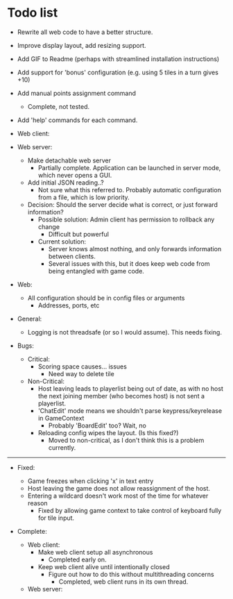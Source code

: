 # Todo list

- Rewrite all web code to have a better structure.
- Improve display layout, add resizing support.
- Add GIF to Readme (perhaps with streamlined installation instructions)
- Add support for 'bonus' configuration (e.g. using 5 tiles in a turn gives +10)
- Add manual points assignment command
    - Complete, not tested.
- Add 'help' commands for each command.

- Web client:
- Web server:
    - Make detachable web server
        - Partially complete. Application can be launched in server mode, which never opens a GUI.
    - Add initial JSON reading..?
        - Not sure what this referred to. Probably automatic configuration from a file, which is low priority.
    - Decision: Should the server decide what is correct, or just forward information?
        - Possible solution: Admin client has permission to rollback any change
            - Difficult but powerful
        - Current solution:
            - Server knows almost nothing, and only forwards information between clients.
            - Several issues with this, but it does keep web code from being entangled with game code.
- Web:
    - All configuration should be in config files or arguments
        - Addresses, ports, etc

- General:
    - Logging is not threadsafe (or so I would assume). This needs fixing.

- Bugs:
    - Critical:
        - Scoring space causes... issues
            - Need way to delete tile
    - Non-Critical:
        - Host leaving leads to playerlist being out of date, as with no host the next
            joining member (who becomes host) is not sent a playerlist.
        - 'ChatEdit' mode means we shouldn't parse keypress/keyrelease in GameContext
            - Probably 'BoardEdit' too? Wait, no
        - Reloading config wipes the layout. (Is this fixed?)
            - Moved to non-critical, as I don't think this is a problem currently.

---

- Fixed:
    - Game freezes when clicking 'x' in text entry
    - Host leaving the game does not allow reassignment of the host.
    - Entering a wildcard doesn't work most of the time for whatever reason
        - Fixed by allowing game context to take control of keyboard fully for tile input.

- Complete:
    - Web client:
        - Make web client setup all asynchronous
            - Completed early on.
        - Keep web client alive until intentionally closed
            - Figure out how to do this without multithreading concerns
                - Completed, web client runs in its own thread.
    - Web server:
